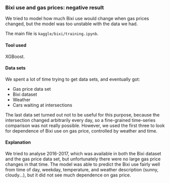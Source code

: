 ### Bixi use and gas prices: negative result

We tried to model how much Bixi use would change when gas prices changed, but the model was too unstable with the data we had.

The main file is `kaggle/bixi/training.ipynb`.

#### Tool used

XGBoost.

#### Data sets

We spent a lot of time trying to get data sets, and eventually got:

- Gas price data set
- Bixi dataset
- Weather
- Cars waiting at intersections

The last data set turned out not to be useful for this purpose, because the intersection changed arbitrarily every day, so a fine-grained time-series comparison was not really possible. However, we used the first three to look for dependence of Bixi use on gas price, controlled by weather and time.

#### Explanation

We tried to analyse 2016-2017, which was available in both the Bixi dataset
and the gas price data set, but unfortunately there were no large gas price changes in that time.
The model was able to predict the Bixi use fairly well from time of day, weekday, temperature, and weather description (sunny, cloudy...), but it did not see much dependence on gas price.
